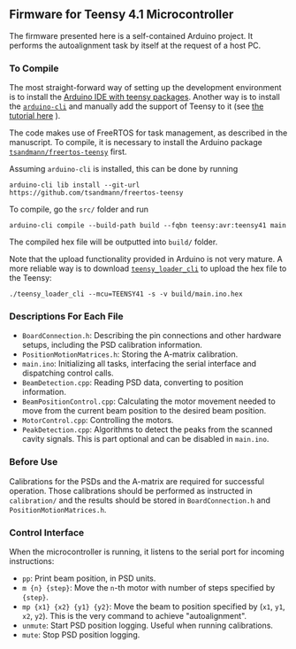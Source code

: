 ## Firmware for Teensy 4.1 Microcontroller

The firmware presented here is a self-contained Arduino project. It performs
the autoalignment task by itself at the request of a host PC.


### To Compile

The most straight-forward way of setting up the development environment is to
install the [Arduino IDE with teensy packages](https://www.pjrc.com/teensy/td_download.html).
Another way is to install the [`arduino-cli`](https://arduino.github.io/arduino-cli/0.35/)
and manually add the support of Teensy to it (see [the tutorial here](
https://arduino.github.io/arduino-cli/0.35/getting-started/#adding-3rd-party-cores) ).

The code makes use of FreeRTOS for task management, as described in the
manuscript. To compile, it is necessary to install the Arduino package
[`tsandmann/freertos-teensy`](https://github.com/tsandmann/freertos-teensy)
first.

Assuming `arduino-cli` is installed, this can be done by running
```
arduino-cli lib install --git-url https://github.com/tsandmann/freertos-teensy
```
To compile, go the `src/` folder and run
```
arduino-cli compile --build-path build --fqbn teensy:avr:teensy41 main
```

The compiled hex file will be outputted into `build/` folder.

Note that the upload functionality provided in Arduino is not very mature. A
more reliable way is to download
[`teensy_loader_cli`](https://www.pjrc.com/teensy/loader_cli.html) to upload
the hex file to the Teensy:
```
./teensy_loader_cli --mcu=TEENSY41 -s -v build/main.ino.hex
```

### Descriptions For Each File

- `BoardConnection.h`: Describing the pin connections and other hardware
  setups, including the PSD calibration information.
- `PositionMotionMatrices.h`: Storing the A-matrix calibration.
- `main.ino`: Initializing all tasks, interfacing the serial interface and
  dispatching control calls.
- `BeamDetection.cpp`: Reading PSD data, converting to position information.
-  `BeamPositionControl.cpp`: Calculating the motor movement needed to move
   from the current beam position to the desired beam position.
- `MotorControl.cpp`: Controlling the motors.
- `PeakDetection.cpp`: Algorithms to detect the peaks from the scanned cavity
  signals. This is part optional and can be disabled in `main.ino`.


### Before Use

Calibrations for the PSDs and the A-matrix are required for successful
operation. Those calibrations should be performed as instructed in
`calibration/` and the results should be stored in `BoardConnection.h`
and `PositionMotionMatrices.h`.


### Control Interface

When the microcontroller is running, it listens to the serial port for incoming
instructions:
- `pp`: Print beam position, in PSD units.
- `m {n} {step}`: Move the `n`-th motor with number of steps specified by
  `{step}`.
- `mp {x1} {x2} {y1} {y2}`: Move the beam to position specified by (`x1`, `y1`,
  `x2`, `y2`). This is the very command to achieve "autoalignment".
- `unmute`: Start PSD position logging. Useful when running calibrations.
- `mute`: Stop PSD position logging.
